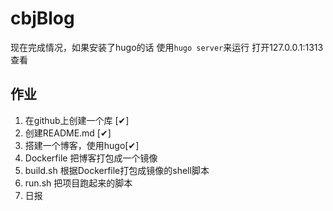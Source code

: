 # cbjBlog

现在完成情况，如果安装了hugo的话
使用`hugo server`来运行 打开127.0.0.1:1313查看


## 作业

1. 在github上创建一个库  [✔]
2. 创建README.md        [✔]
3. 搭建一个博客，使用hugo[✔]
4. Dockerfile 把博客打包成一个镜像
5. build.sh 根据Dockerfile打包成镜像的shell脚本
6. run.sh 把项目跑起来的脚本
7. 日报
